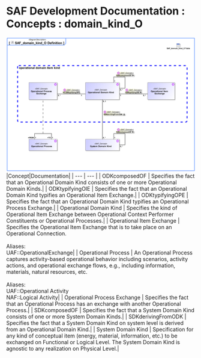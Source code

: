 # SAF Development Documentation : Concepts : domain_kind_O 
![SAF_domain_kind_O Definition.svg](./diagrams/SAF_domain_kind_O-Definition.svg)
|Concept|Documentation|
| --- | --- |
| ODKcomposedOF | Specifies the fact that an Operational Domain Kind consists of one or more Operational Domain Kinds.|
| ODKtypifyingOIE | Specifies the fact that an Operational Domain Kind typifies an Operational Item Exchange.|
| ODKtypifyingOPE | Specifies the fact that an Operational Domain Kind typifies an Operational Process Exchange.|
| Operational Domain Kind | Specifies the kind of Operational Item Exchange between Operational Context Performer Constituents or Operational Processes.|
| Operational Item Exchange | Specifies the Operational Item Exchange that is to take place on an Operational Connection.<br><br>Aliases:<br>UAF::OperationalExchange|
| Operational Process | An Operational Process captures activity-based operational behavior including scenarios, activity actions, and operational exchange flows, e.g., including information, materials, natural resources, etc.<br><br>Aliases:<br>UAF::Operational Activity<br>NAF::Logical Activity|
| Operational Process Exchange | Specifies the fact that an Operational Process has an exchange with another Operational Process.|
| SDKcomposedOF | Specifies the fact that a System Domain Kind consists of one or more System Domain Kinds.|
| SDKderivingFromODK | Specifies the fact that a System Domain Kind on system level is derived from an Operational Domain Kind.|
| System Domain Kind | Specification for any kind of conceptual item (energy, material, information, etc.) to be exchanged on Functional or Logical Level. The System Domain Kind is agnostic to any realization on Physical Level.|
